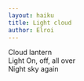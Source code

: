 ```yaml
---
layout: haiku
title: Light cloud
author: Elroi
---
```


Cloud lantern<br>
Light On, off, all over<br>
Night sky again<br>